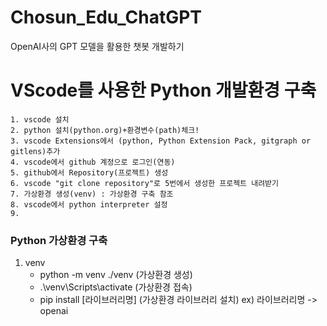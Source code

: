 # Chosun_Edu_ChatGPT
OpenAI사의 GPT 모델을 활용한 챗봇 개발하기

# VScode를 사용한 Python 개발환경 구축
    1. vscode 설치
    2. python 설치(python.org)+환경변수(path)체크!
    3. vscode Extensions에서 (python, Python Extension Pack, gitgraph or gitlens)추가
    4. vscode에서 github 계정으로 로그인(연동)
    5. github에서 Repository(프로젝트) 생성
    6. vscode "git clone repository"로 5번에서 생성한 프로젝트 내려받기
    7. 가상환경 생성(venv) : 가상환경 구축 참조
    8. vscode에서 python interpreter 설정
    9. 

### Python 가상환경 구축
1. venv
    - python -m venv ./venv (가상환경 생성)
    - .\venv\Scripts\activate (가상환경 접속)
    - pip install [라이브러리명] (가상환경 라이브러리 설치) ex) 라이브러리명 -> openai
